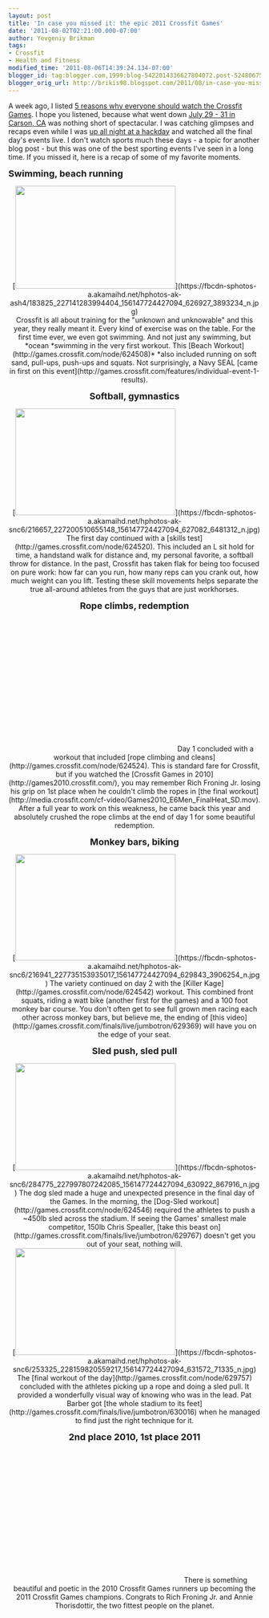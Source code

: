 ```yaml
---
layout: post
title: 'In case you missed it: the epic 2011 Crossfit Games'
date: '2011-08-02T02:21:00.000-07:00'
author: Yevgeniy Brikman
tags:
- Crossfit
- Health and Fitness
modified_time: '2011-08-06T14:39:24.134-07:00'
blogger_id: tag:blogger.com,1999:blog-5422014336627804072.post-5248067506003365538
blogger_orig_url: http://brikis98.blogspot.com/2011/08/in-case-you-missed-it-epic-2011.html
---
```


A week ago, I listed [5 reasons why everyone should watch the Crossfit 
Games](http://brikis98.blogspot.com/2011/07/5-reasons-everyone-should-watch.html). 
I hope you listened, because what went down [July 29 - 31 in Carson, 
CA](http://games.crossfit.com/) was nothing short of spectacular. I was 
catching glimpses and recaps even while I was [up all night at a 
hackday](http://brikis98.blogspot.com/2011/07/up-all-night-linkedin-intern-hackday.html) 
and watched all the final day's events live. I don't watch sports much these 
days - a topic for another blog post - but this was one of the best sporting 
events I've seen in a long time. If you missed it, here is a recap of some of 
my favorite moments. 

<span style="font-size: large;">**Swimming, beach running** 

<div class="separator" style="clear: both; text-align: center;">[<img 
border="0" height="205" 
src="https://fbcdn-sphotos-a.akamaihd.net/hphotos-ak-ash4/183825_227141283994404_156147724427094_626927_3893234_n.jpg" 
width="320" 
/>](https://fbcdn-sphotos-a.akamaihd.net/hphotos-ak-ash4/183825_227141283994404_156147724427094_626927_3893234_n.jpg) 
<div class="separator" style="clear: both; text-align: center;"> 
Crossfit is all about training for the "unknown and unknowable" and this year, 
they really meant it. Every kind of exercise was on the table. For the first 
time ever, we even got swimming. And not just any swimming, but *ocean 
*swimming in the very first workout. This [Beach 
Workout](http://games.crossfit.com/node/624508)* *also included running on 
soft sand, pull-ups, push-ups and squats. Not surprisingly, a Navy SEAL [came 
in first on this 
event](http://games.crossfit.com/features/individual-event-1-results). 

<span style="font-size: large;">**Softball, gymnastics**<span 
style="font-size: large;"><b> 
</b> 
<div class="separator" style="clear: both; text-align: center;">[<img 
border="0" height="213" 
src="https://fbcdn-sphotos-a.akamaihd.net/hphotos-ak-snc6/216657_227200510655148_156147724427094_627082_6481312_n.jpg" 
width="320" 
/>](https://fbcdn-sphotos-a.akamaihd.net/hphotos-ak-snc6/216657_227200510655148_156147724427094_627082_6481312_n.jpg) 
The first day continued with a [skills 
test](http://games.crossfit.com/node/624520). This included an L sit hold for 
time, a handstand walk for distance and, my personal favorite, a softball 
throw for distance. In the past, Crossfit has taken flak for being too focused 
on pure work: how far can you run, how many reps can you crank out, how much 
weight can you lift. Testing these skill movements helps separate the true 
all-around athletes from the guys that are just workhorses. 

<span style="font-size: large;">**Rope climbs, redemption** 

<div class="separator" style="clear: both; text-align: center;"><object 
class="BLOGGER-youtube-video" 
classid="clsid:D27CDB6E-AE6D-11cf-96B8-444553540000" 
codebase="http://download.macromedia.com/pub/shockwave/cabs/flash/swflash.cab#version=6,0,40,0" 
data-thumbnail-src="http://3.gvt0.com/vi/IPRfh3xPrEc/0.jpg" height="266" 
width="320"><param name="movie" 
value="http://www.youtube.com/v/IPRfh3xPrEc&fs=1&source=uds" /><param 
name="bgcolor" value="#FFFFFF" /><embed width="320" height="266"  
src="http://www.youtube.com/v/IPRfh3xPrEc&fs=1&source=uds" 
type="application/x-shockwave-flash"></embed></object> 
Day 1 concluded with a workout that included [rope climbing and 
cleans](http://games.crossfit.com/node/624524). This is standard fare for 
Crossfit, but if you watched the [Crossfit Games in 
2010](http://games2010.crossfit.com/), you may remember Rich Froning Jr. 
losing his grip on 1st place when he couldn't climb the ropes in [the final 
workout](http://media.crossfit.com/cf-video/Games2010_E6Men_FinalHeat_SD.mov). 
After a full year to work on this weakness, he came back this year and 
absolutely crushed the rope climbs at the end of day 1 for some beautiful 
redemption. 

<span style="font-size: large;">**Monkey bars, biking** 

<div class="separator" style="clear: both; text-align: center;">[<img 
border="0" height="212" 
src="https://fbcdn-sphotos-a.akamaihd.net/hphotos-ak-snc6/216941_227735153935017_156147724427094_629843_3906254_n.jpg" 
width="320" 
/>](https://fbcdn-sphotos-a.akamaihd.net/hphotos-ak-snc6/216941_227735153935017_156147724427094_629843_3906254_n.jpg)<span 
id="goog_1626101776"><span id="goog_1626101777"><a 
href="http://www.blogger.com/"></a> 
The variety continued on day 2 with the [Killer 
Kage](http://games.crossfit.com/node/624542) workout. This combined front 
squats, riding a watt bike (another first for the games) and a 100 foot monkey 
bar course. You don't often get to see full grown men racing each other across 
monkey bars, but believe me, the ending of [this 
video](http://games.crossfit.com/finals/live/jumbotron/629369) will have you 
on the edge of your seat. 

<span style="font-size: large;">**Sled push, sled pull** 

<div class="separator" style="clear: both; text-align: center;">[<img 
border="0" height="213" 
src="https://fbcdn-sphotos-a.akamaihd.net/hphotos-ak-snc6/284775_227997807242085_156147724427094_630922_867916_n.jpg" 
width="320" 
/>](https://fbcdn-sphotos-a.akamaihd.net/hphotos-ak-snc6/284775_227997807242085_156147724427094_630922_867916_n.jpg) 
The dog sled made a huge and unexpected presence in the final day of the 
Games. In the morning, the [Dog-Sled 
workout](http://games.crossfit.com/node/624546) required the athletes to push 
a ~450lb sled across the stadium. If seeing the Games' smallest male 
competitor, 150lb Chris Spealler, [take this beast 
on](http://games.crossfit.com/finals/live/jumbotron/629767) doesn't get you 
out of your seat, nothing will. 

<div class="separator" style="clear: both; text-align: center;">[<img 
border="0" height="213" 
src="https://fbcdn-sphotos-a.akamaihd.net/hphotos-ak-snc6/253325_228159820559217_156147724427094_631572_71335_n.jpg" 
width="320" 
/>](https://fbcdn-sphotos-a.akamaihd.net/hphotos-ak-snc6/253325_228159820559217_156147724427094_631572_71335_n.jpg) 
The [final workout of the day](http://games.crossfit.com/node/629757) 
concluded with the athletes picking up a rope and doing a sled pull. It 
provided a wonderfully visual way of knowing who was in the lead. Pat Barber 
got [the whole stadium to its 
feet](http://games.crossfit.com/finals/live/jumbotron/630016) when he managed 
to find just the right technique for it. 

<span style="font-size: large;">**2nd place 2010, 1st place 2011** 

<div class="separator" style="clear: both; text-align: center;"><object 
class="BLOGGER-youtube-video" 
classid="clsid:D27CDB6E-AE6D-11cf-96B8-444553540000" 
codebase="http://download.macromedia.com/pub/shockwave/cabs/flash/swflash.cab#version=6,0,40,0" 
data-thumbnail-src="http://3.gvt0.com/vi/xhn0Inm7SYc/0.jpg" height="266" 
width="320"><param name="movie" 
value="http://www.youtube.com/v/xhn0Inm7SYc&fs=1&source=uds" /><param 
name="bgcolor" value="#FFFFFF" /><embed width="320" height="266"  
src="http://www.youtube.com/v/xhn0Inm7SYc&fs=1&source=uds" 
type="application/x-shockwave-flash"></embed></object> 
There is something beautiful and poetic in the 2010 Crossfit Games runners up 
becoming the 2011 Crossfit Games champions. Congrats to  Rich Froning Jr. and 
Annie Thorisdottir, the two fittest people on the planet. 